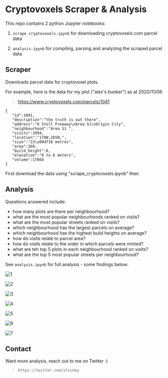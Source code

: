# Cryptovoxels Scraper & Analysis

This repo contains 2 python Jupyter notebooks:

1. `scrape_cryptovoxels.ipynb` for downloading cryptovoxels.com parcel data

2. `analysis.ipynb` for compiling, parsing and analyzing the scraped parcel data

## Scraper
Downloads parcel data for cryptovoxel plots.

For example, here is the data for my plot ("alex's bunker") as at 2020/11/08:
> https://www.cryptovoxels.com/parcels/1041

```
{
   "id":1041,
   "description":"the truth is out there",
   "address":"8 Stoll Freeway\nArea 51\nOrigin City",
   "neighbourhood":"Area 51 ",
   "visits":1094,
   "location":"178W,265N,",
   "size":"23\u00d716 metres",
   "area":368,
   "build_height":6,
   "elevation":"0 to 6 meters",
   "volume":17664
}
```

First download the data using "scrape_cryptovoxels.ipynb" then 

## Analysis


Questions answered include:

* how many plots are there per neighbourhood?
* what are the most popular neighbourhoods ranked on visits?
* what are the most popular streets ranked on visits?
* which neighbourhood has the largest parcels on average?
* which neighbourhood has the highest build heights on average?
* how do visits relate to parcel area?
* how do visits relate to the order in which parcels were minted?
* what are teh top 5 plots in each neighbourhood ranked on visits?
* what are the top 5 most popular streets per neighbourhood?

See `analysis.ipynb` for full analysis - some findings below:

![1](https://i.imgur.com/Vfyctkr.png)

![2](https://imgur.com/X41rVHx.png)

![3](https://imgur.com/VWbooPQ.png)

![4](https://imgur.com/3wJgjkg.png)

![5](https://imgur.com/CfE1HWg.png)

![6](https://imgur.com/eVYkI5E.png)

![7](https://imgur.com/PNicCgt.png)

## Contact
Want more analysis, reach out to me on Twitter :)
> `https://twitter.com/alxcnwy`